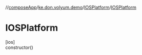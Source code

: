 //[composeApp](../../../index.md)/[ke.don.volyum.demo](../index.md)/[IOSPlatform](index.md)/[IOSPlatform](-i-o-s-platform.md)

# IOSPlatform

[ios]\
constructor()